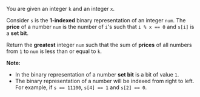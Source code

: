 You are given an integer `k` and an integer `x`.

Consider `s` is the **1-indexed** binary representation of an integer `num`. The **price** of a number `num` is the number of `i`'s such that `i % x == 0` and `s[i]` is a **set bit**.

Return the **greatest** integer `num` such that the sum of **prices** of all numbers from `1` to `num` is less than or equal to `k`.

**Note:**

- In the binary representation of a number **set bit** is a bit of value `1`.
- The binary representation of a number will be indexed from right to left. For example, if `s == 11100`, `s[4] == 1` and `s[2] == 0`.
